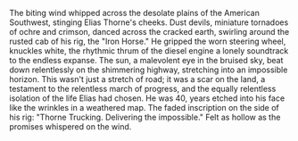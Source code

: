 The biting wind whipped across the desolate plains of the American Southwest, stinging Elias Thorne's cheeks.  Dust devils, miniature tornadoes of ochre and crimson, danced across the cracked earth, swirling around the rusted cab of his rig, the "Iron Horse."  He gripped the worn steering wheel, knuckles white, the rhythmic thrum of the diesel engine a lonely soundtrack to the endless expanse.  The sun, a malevolent eye in the bruised sky, beat down relentlessly on the shimmering highway, stretching into an impossible horizon.  This wasn't just a stretch of road; it was a scar on the land, a testament to the relentless march of progress, and the equally relentless isolation of the life Elias had chosen. He was 40, years etched into his face like the wrinkles in a weathered map.  The faded inscription on the side of his rig: "Thorne Trucking. Delivering the impossible."  Felt as hollow as the promises whispered on the wind.
